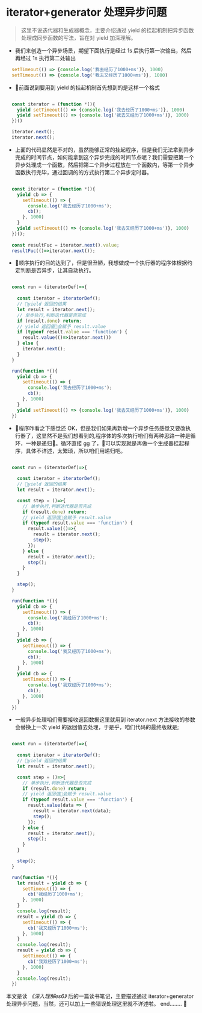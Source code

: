 # iterator+generator 处理异步问题

>这里不说迭代器和生成器概念，主要介绍通过 yield 的挂起机制把异步函数处理成同步函数的写法，旨在对 yield 加深理解。

* 我们来创造一个异步场景，期望下面执行是经过 1s 后执行第一次输出，然后再经过 1s 执行第二处输出

```javascript
  setTimeout(() => {console.log('我去经历了1000+ms')}, 1000)
  setTimeout(() => {console.log('我去又经历了1000+ms')}, 1000)
```
* 前面说到要用到 yield 的挂起机制首先想到的是这样一个格式

```javascript

  const iterator = (function *(){
    yield setTimeout(() => {console.log('我去经历了1000+ms')}, 1000)
    yield setTimeout(() => {console.log('我去又经历了1000+ms')}, 1000)
  })()

  iterator.next();
  iterator.next();

```

* 上面的代码显然是不对的，虽然能够正常的挂起程序，但是我们无法拿到异步完成的时间节点，如何能拿到这个异步完成的时间节点呢？我们需要把第一个异步处理成一个函数，然后把第二个异步过程放在一个函数内，等第一个异步函数执行完毕，通过回调的的方式执行第二个异步定时器。

```javascript

  const iterator = (function *(){
    yield cb => {
      setTimeout(() => {
        console.log('我去经历了1000+ms');
        cb();
      }, 1000)
    }
    yield setTimeout(() => {console.log('我去又经历了1000+ms')}, 1000)
  })();
  
  const resultFuc = iterator.next().value;
  resultFuc(()=>iterator.next());

```
* 顺序执行的目的达到了，但是很丑陋，我想做成一个执行器的程序体根据约定判断是否异步，让其自动执行。

```javascript

  const run = (iteratorDef)=>{
    
    const iterator = iteratorDef();
    // yield 返回的结果
    let result = iterator.next();
    // 单步执行,判断迭代器是否完成
    if (result.done) return;
    // yield 返回值会赋予 result.value
    if (typeof result.value === 'function') {
      result.value(()=>iterator.next())
    } else {
      iterator.next();
    }
  }

  run(function *(){
    yield cb => {
      setTimeout(() => {
        console.log('我去经历了1000+ms');
        cb();
      }, 1000)
    }
    yield setTimeout(() => {console.log('我去又经历了1000+ms')}, 1000)
  })
```
* 程序咋看之下感觉还 OK，但是我们如果再新增一个异步任务感觉又要改执行器了，这显然不是我们想看到的,程序体的多次执行咱们有两种思路一种是循环，一种是递归。循环直接 gg 了，可以实现就是再做一个生成器挂起程序，具体不详述，太繁琐，所以咱们用递归吧。

```javascript

  const run = (iteratorDef)=>{
    
    const iterator = iteratorDef();
    // yield 返回的结果
    let result = iterator.next();

    const step = ()=>{
      // 单步执行,判断迭代器是否完成
      if (result.done) return;
      // yield 返回值会赋予 result.value
      if (typeof result.value === 'function') {
        result.value(()=>{
          result = iterator.next();
          step();
        });
      } else {
        result = iterator.next();
        step();
      }
    }

    step();
  }

  run(function *(){
    yield cb => {
      setTimeout(() => {
        console.log('我经历了1000+ms');
        cb();
      }, 1000)
    }
    yield cb => {
      setTimeout(() => {
        console.log('我又经历了1000+ms');
        cb();
      }, 1000)
    }
    yield cb => {
      setTimeout(() => {
        console.log('我双经历了1000+ms');
        cb();
      }, 1000)
    }
  })

```

* 一般异步处理咱们需要接收返回数据这里就用到 iterator.next 方法接收的参数会替换上一次 yield 的返回值去处理，于是乎，咱们代码的最终版就是;
```javascript

  const run = (iteratorDef)=>{
    
    const iterator = iteratorDef();
    // yield 返回的结果
    let result = iterator.next();

    const step = ()=>{
      // 单步执行,判断迭代器是否完成
      if (result.done) return;
      // yield 返回值会赋予 result.value
      if (typeof result.value === 'function') {
        result.value(data => {
          result = iterator.next(data);
          step();
        });
      } else {
        result = iterator.next();
        step();
      }
    }

    step();
  }

  run(function *(){
    let result = yield cb => {
      setTimeout(() => {
        cb('我经历了1000+ms');
      }, 1000)
    }
    console.log(result);
    result = yield cb => {
      setTimeout(() => {
        cb('我又经历了1000+ms');
      }, 1000)
    }
    console.log(result);
    result = yield cb => {
      setTimeout(() => {
        cb('我双经历了1000+ms');
      }, 1000)
    }
    console.log(result);
  })

```
本文是读 *《深入理解es6》* 后的一篇读书笔记，主要描述通过 iterator+generator 处理异步问题，当然，还可以加上一些错误处理这里就不详述啦。 end........
